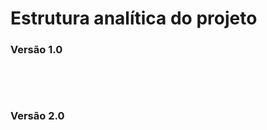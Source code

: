 <h1> Estrutura analítica do projeto </h1>

<h3>Versão 1.0<h3>
<object width="740" height="500" data="../EAP_v1.png"></object>
<br><br>

<h3>Versão 2.0<h3>
<object width="740" height="400" data="../EAP_v2.png"></object>
